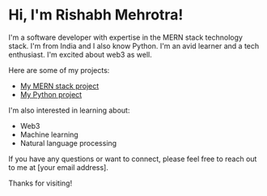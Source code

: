 # Hi, I'm Rishabh Mehrotra!

I'm a software developer with expertise in the MERN stack technology stack. I'm from India and I also know Python. I'm an avid learner and a tech enthusiast. I'm excited about web3 as well.

Here are some of my projects:

* [My MERN stack project](https://github.com/rishabhmehrotra/my-mern-stack-project)
* [My Python project](https://github.com/rishabhmehrotra/my-python-project)

I'm also interested in learning about:

* Web3
* Machine learning
* Natural language processing

If you have any questions or want to connect, please feel free to reach out to me at [your email address].

Thanks for visiting!
